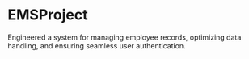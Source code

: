 # EMSProject
Engineered a system for managing employee records, optimizing data handling, and ensuring seamless user authentication.
